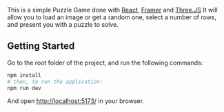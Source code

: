 This is a simple Puzzle Game done with [React](https://react.dev/), [Framer](https://www.framer.com/motion/) and [Three.JS](https://threejs.org/)
It will allow you to load an image or get a random one, select a number of rows, and present you with a puzzle to solve.

## Getting Started

Go to the root folder of the project, and run the following commands:

```bash
npm install
# then, to run the application:
npm run dev
```

And open [http://localhost:5173/](http://localhost:5173/) in your browser.
